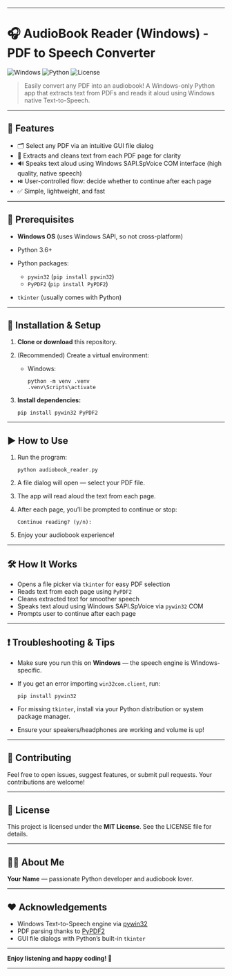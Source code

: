 
---

# 🎧 AudioBook Reader (Windows) - PDF to Speech Converter

![Windows](https://img.shields.io/badge/Platform-Windows-blue)
![Python](https://img.shields.io/badge/Python-3.6%2B-blue)
![License](https://img.shields.io/badge/License-MIT-green)

> Easily convert any PDF into an audiobook!
> A Windows-only Python app that extracts text from PDFs and reads it aloud using Windows native Text-to-Speech.

---

## 🚀 Features

* 🗂️ Select any PDF via an intuitive GUI file dialog
* 📄 Extracts and cleans text from each PDF page for clarity
* 🔊 Speaks text aloud using Windows SAPI.SpVoice COM interface (high quality, native speech)
* ⏯️ User-controlled flow: decide whether to continue after each page
* ✅ Simple, lightweight, and fast

---

## 🧰 Prerequisites

* **Windows OS** (uses Windows SAPI, so not cross-platform)
* Python 3.6+
* Python packages:

  * `pywin32` (`pip install pywin32`)
  * `PyPDF2` (`pip install PyPDF2`)
* `tkinter` (usually comes with Python)

---

## 🎯 Installation & Setup

1. **Clone or download** this repository.

2. (Recommended) Create a virtual environment:

   * Windows:

     ```
     python -m venv .venv
     .venv\Scripts\activate
     ```

3. **Install dependencies:**

   ```
   pip install pywin32 PyPDF2
   ```

---

## ▶️ How to Use

1. Run the program:

   ```
   python audiobook_reader.py
   ```
2. A file dialog will open — select your PDF file.
3. The app will read aloud the text from each page.
4. After each page, you’ll be prompted to continue or stop:

   ```
   Continue reading? (y/n):
   ```
5. Enjoy your audiobook experience!

---

## 🛠️ How It Works

* Opens a file picker via `tkinter` for easy PDF selection
* Reads text from each page using `PyPDF2`
* Cleans extracted text for smoother speech
* Speaks text aloud using Windows SAPI.SpVoice via `pywin32` COM
* Prompts user to continue after each page

---

## ❗ Troubleshooting & Tips

* Make sure you run this on **Windows** — the speech engine is Windows-specific.
* If you get an error importing `win32com.client`, run:

  ```
  pip install pywin32
  ```
* For missing `tkinter`, install via your Python distribution or system package manager.
* Ensure your speakers/headphones are working and volume is up!

---

## 🤝 Contributing

Feel free to open issues, suggest features, or submit pull requests. Your contributions are welcome!

---

## 📜 License

This project is licensed under the **MIT License**. See the LICENSE file for details.

---

## 🙋‍♀️ About Me

**Your Name** — passionate Python developer and audiobook lover.

---

## ❤️ Acknowledgements

* Windows Text-to-Speech engine via [pywin32](https://github.com/mhammond/pywin32)
* PDF parsing thanks to [PyPDF2](https://github.com/py-pdf/PyPDF2)
* GUI file dialogs with Python’s built-in `tkinter`

---

**Enjoy listening and happy coding! 🎉**

---

